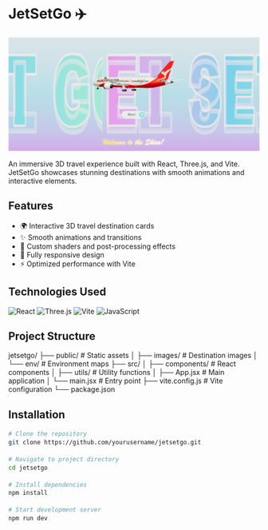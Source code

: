 # JetSetGo ✈️

![Project Banner](public/banner.png) <!-- Replace with your actual banner image path -->

An immersive 3D travel experience built with React, Three.js, and Vite. JetSetGo showcases stunning destinations with smooth animations and interactive elements.

## Features

- 🌍 Interactive 3D travel destination cards
- ✨ Smooth animations and transitions
- 🎨 Custom shaders and post-processing effects
- 📱 Fully responsive design
- ⚡ Optimized performance with Vite

## Technologies Used

![React](https://img.shields.io/badge/React-20232A?style=for-the-badge&logo=react&logoColor=61DAFB)
![Three.js](https://img.shields.io/badge/Three.js-000000?style=for-the-badge&logo=three.js&logoColor=white)
![Vite](https://img.shields.io/badge/Vite-B73BFE?style=for-the-badge&logo=vite&logoColor=FFD62E)
![JavaScript](https://img.shields.io/badge/JavaScript-F7DF1E?style=for-the-badge&logo=javascript&logoColor=black)

## Project Structure

jetsetgo/
├── public/               # Static assets
│   ├── images/           # Destination images
│   └── env/              # Environment maps
├── src/
│   ├── components/       # React components
│   ├── utils/            # Utility functions
│   ├── App.jsx           # Main application
│   └── main.jsx          # Entry point
├── vite.config.js        # Vite configuration
└── package.json


## Installation

```bash
# Clone the repository
git clone https://github.com/yourusername/jetsetgo.git

# Navigate to project directory
cd jetsetgo

# Install dependencies
npm install

# Start development server
npm run dev


